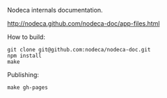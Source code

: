 Nodeca internals documentation.

http://nodeca.github.com/nodeca-doc/app-files.html


How to build:

```
git clone git@github.com:nodeca/nodeca-doc.git
npm install
make
```

Publishing:

```
make gh-pages
```

